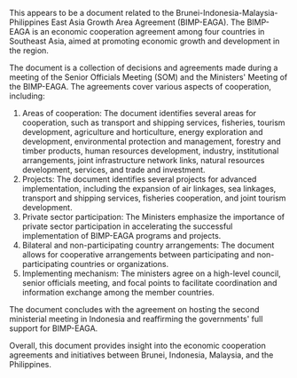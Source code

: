 This appears to be a document related to the Brunei-Indonesia-Malaysia-Philippines East Asia Growth Area Agreement (BIMP-EAGA). The BIMP-EAGA is an economic cooperation agreement among four countries in Southeast Asia, aimed at promoting economic growth and development in the region.

The document is a collection of decisions and agreements made during a meeting of the Senior Officials Meeting (SOM) and the Ministers' Meeting of the BIMP-EAGA. The agreements cover various aspects of cooperation, including:

1. Areas of cooperation: The document identifies several areas for cooperation, such as transport and shipping services, fisheries, tourism development, agriculture and horticulture, energy exploration and development, environmental protection and management, forestry and timber products, human resources development, industry, institutional arrangements, joint infrastructure network links, natural resources development, services, and trade and investment.
2. Projects: The document identifies several projects for advanced implementation, including the expansion of air linkages, sea linkages, transport and shipping services, fisheries cooperation, and joint tourism development.
3. Private sector participation: The Ministers emphasize the importance of private sector participation in accelerating the successful implementation of BIMP-EAGA programs and projects.
4. Bilateral and non-participating country arrangements: The document allows for cooperative arrangements between participating and non-participating countries or organizations.
5. Implementing mechanism: The ministers agree on a high-level council, senior officials meeting, and focal points to facilitate coordination and information exchange among the member countries.

The document concludes with the agreement on hosting the second ministerial meeting in Indonesia and reaffirming the governments' full support for BIMP-EAGA.

Overall, this document provides insight into the economic cooperation agreements and initiatives between Brunei, Indonesia, Malaysia, and the Philippines.